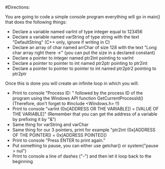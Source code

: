 #Directions:

You are going to code a simple console program everything will go in main() that does the following things:
- Declare a variable named varInt of type integer equal to 123456
- Declare a variable named varString of type string with the text "DefaultString" (C++ only, ignore if writing in C)
- Declare an array of char named arrChar of size 128 with the text "Long char array right there ->" (you can put the size in a declared constant)
- Declare a pointer to integer named ptr2int pointing to varInt
- Declare a pointer to pointer to int named ptr2ptr pointing to ptr2int
- Declare a pointer to pointer to pointer to int named ptr2ptr2 pointing to ptr2ptr

Once this is done you will create an infinite loop in which you will:
- Print to console "Process ID: " followed by the process ID of the program using the Windows API function GetCurrentProcessId() (Therefore, don't forget to #include <Windows.h> !!)
- Print to console "varInt (0x[ADDRESS OR THE VARIABLE]) = [VALUE OF THE VARIABLE]" (Remember that you can get the address of a variable by prefixing it by "&")
- Same thing for varString and varChar
- Same thing for our 3 pointers, print for example "ptr2int (0x[ADDRESS OF THE POINTER]) = 0x[ADDRESS POINTED])
- Print to console "Press ENTER to print again."
- Put something to pause, you can either use getchar() or system("pause > nul")
- Print to console a line of dashes ("-") and then let it loop back to the beginning